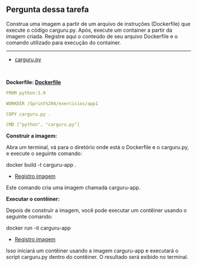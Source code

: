 ## Pergunta dessa tarefa
Construa uma imagem a partir de um arquivo de instruções (Dockerfile) que execute o código carguru.py. Após, execute um container a partir da imagem criada.
Registre aqui o conteúdo de seu arquivo Dockerfile e o comando utilizado para execução do container.

---

- [carguru.py](app1/carguru.py)

<br>

**Dockerfile: [Dockerfile](app1/Dockerfile)**

``` Yaml
FROM python:3.9

WORKDIR /Sprint%204/exercicios/app1

COPY carguru.py .

CMD ["python", "carguru.py"]
```

**Construir a imagem:**  

Abra um terminal, vá para o diretório onde está o Dockerfile e o carguru.py, e execute o seguinte comando:

docker build -t carguru-app .  

- [Registro imagem](docker-build-carguru.png)

Este comando cria uma imagem chamada carguru-app.

**Executar o contêiner:**  

Depois de construir a imagem, você pode executar um contêiner usando o seguinte comando:

docker run -it carguru-app

- [Registro imagem](docker-run-carguru.png)

Isso iniciará um contêiner usando a imagem carguru-app e executará o script carguru.py dentro do contêiner. O resultado será exibido no terminal.
